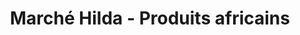 ---
title: "Marché Hilda - Produits africains"
url: /vaudreuil-dorion/marche-hilda-produits-africains/
shop: Lebensmittel
---